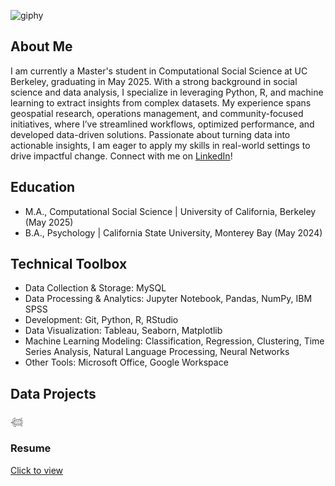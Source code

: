 ![giphy](https://github.com/user-attachments/assets/0c5f879f-85b2-45d1-b173-99f4aa953406)

## About Me
I am currently a Master's student in Computational Social Science at UC Berkeley, graduating in May 2025. With a strong background in social science and data analysis, I specialize in leveraging Python, R, and machine learning to extract insights from complex datasets. My experience spans geospatial research, operations management, and community-focused initiatives, where I’ve streamlined workflows, optimized performance, and developed data-driven solutions. Passionate about turning data into actionable insights, I am eager to apply my skills in real-world settings to drive impactful change. Connect with me on [LinkedIn](www.linkedin.com/in/chelsjav)!

## Education
- M.A., Computational Social Science | University of California, Berkeley (May 2025)
- B.A., Psychology | California State University, Monterey Bay (May 2024)

## Technical Toolbox
- Data Collection & Storage: MySQL
- Data Processing & Analytics: Jupyter Notebook, Pandas, NumPy, IBM SPSS
- Development: Git, Python, R, RStudio
- Data Visualization: Tableau, Seaborn, Matplotlib
- Machine Learning Modeling: Classification, Regression, Clustering, Time Series Analysis, Natural Language Processing, Neural Networks
- Other Tools: Microsoft Office, Google Workspace

## Data Projects
𓆉 

### Resume
[Click to view](https://drive.google.com/file/d/1xvC7r_eFtIE9R4tTncCww6iCX6Pku0L9/view?usp=drive_link)
